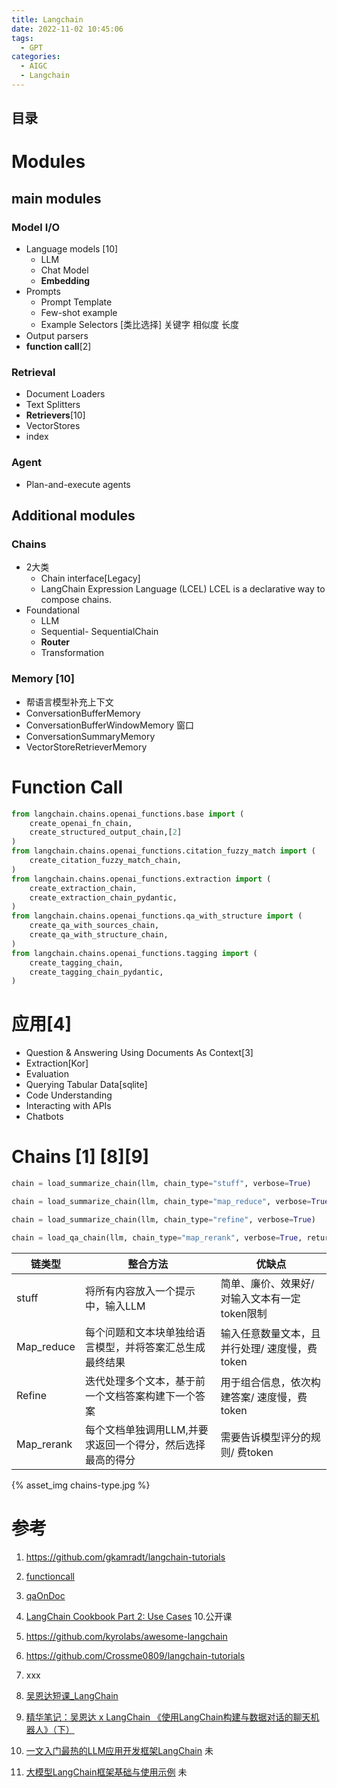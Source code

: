 ```yaml
---
title: Langchain
date: 2022-11-02 10:45:06
tags:
  - GPT
categories: 
  - AIGC
  - Langchain  
---
```


<p></p>
<!-- more -->

## 目录
<!-- toc -->

# Modules
## main modules
###  Model I/O  
  + Language models  [10]        
     + LLM
     + Chat Model
     + **Embedding** 
  +  Prompts 
     + Prompt Template
     + Few-shot example
     + Example Selectors [类比选择]
       关键字  相似度  长度
  + Output parsers
  + **function call**[2]
    

###  Retrieval
  + Document Loaders
  + Text Splitters
  + **Retrievers**[10]
  + VectorStores
  + index

###  Agent
   - Plan-and-execute agents

## Additional modules
###  Chains
  + 2大类
    - Chain interface[Legacy]
    - LangChain Expression Language (LCEL)
      LCEL is a declarative way to compose chains.
  + Foundational
    + LLM
    + Sequential- SequentialChain
    + **Router**
    + Transformation


###  Memory [10]
  - 帮语言模型补充上下文
  - ConversationBufferMemory
  - ConversationBufferWindowMemory
    窗口
  - ConversationSummaryMemory
  - VectorStoreRetrieverMemory


# Function Call
``` python
from langchain.chains.openai_functions.base import (
    create_openai_fn_chain,
    create_structured_output_chain,[2]
)
from langchain.chains.openai_functions.citation_fuzzy_match import (
    create_citation_fuzzy_match_chain,
)
from langchain.chains.openai_functions.extraction import (
    create_extraction_chain,
    create_extraction_chain_pydantic,
)
from langchain.chains.openai_functions.qa_with_structure import (
    create_qa_with_sources_chain,
    create_qa_with_structure_chain,
)
from langchain.chains.openai_functions.tagging import (
    create_tagging_chain,
    create_tagging_chain_pydantic,
)
```


#  应用[4]

+ Question & Answering Using Documents As Context[3]
+ Extraction[Kor]
+ Evaluation
+ Querying Tabular Data[sqlite]
+ Code Understanding
+ Interacting with APIs
+ Chatbots



#  Chains [1] [8][9]

``` python
chain = load_summarize_chain(llm, chain_type="stuff", verbose=True)

chain = load_summarize_chain(llm, chain_type="map_reduce", verbose=True)

chain = load_summarize_chain(llm, chain_type="refine", verbose=True)

chain = load_qa_chain(llm, chain_type="map_rerank", verbose=True, return_intermediate_steps=True)
```



| 链类型     | 整合方法                                                   | 优缺点                                        |
| ---------- | ---------------------------------------------------------- | --------------------------------------------- |
| stuff      | 将所有内容放入一个提示中，输入LLM                          | 简单、廉价、效果好/ 对输入文本有一定token限制 |
| Map_reduce | 每个问题和文本块单独给语言模型，并将答案汇总生成最终结果   | 输入任意数量文本，且并行处理/ 速度慢，费token |
| Refine     | 迭代处理多个文本，基于前一个文档答案构建下一个答案         | 用于组合信息，依次构建答案/ 速度慢，费token   |
| Map_rerank | 每个文档单独调用LLM,并要求返回一个得分，然后选择最高的得分 | 需要告诉模型评分的规则/ 费token               |

{% asset_img   chains-type.jpg %}





# 参考

1. https://github.com/gkamradt/langchain-tutorials
2. [functioncall](https://github.com/www6v/pyExamples/blob/master/langchain/langchain-functioncall.py)
3. [qaOnDoc](https://github.com/www6v/pyExamples/blob/master/langchain/langchain-qaOnDoc.py)
4. [LangChain Cookbook Part 2: Use Cases](https://github.com/www6v/langchain-tutorials/blob/main/LangChain%20Cookbook%20Part%202%20-%20Use%20Cases.ipynb)
    10.公开课
5. https://github.com/kyrolabs/awesome-langchain
6. https://github.com/Crossme0809/langchain-tutorials
7. xxx
8. [吴恩达短课_LangChain](https://zhuanlan.zhihu.com/p/666656208)
9. [精华笔记：吴恩达 x LangChain 《使用LangChain构建与数据对话的聊天机器人》（下）](https://zhuanlan.zhihu.com/p/651216604)


100. [一文入门最热的LLM应用开发框架LangChain](https://cloud.tencent.com/developer/article/2313918) 未
101. [大模型LangChain框架基础与使用示例](https://cloud.tencent.com/developer/article/2331337) 未

